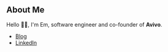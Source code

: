 ## About Me

Hello 👋🏻, I'm Em, software engineer and co-founder of **Avivo**.

 - [Blog]([url](https://edebarros.ca/))
 - [LinkedIn](https://www.linkedin.com/in/emma-de-barros/)
